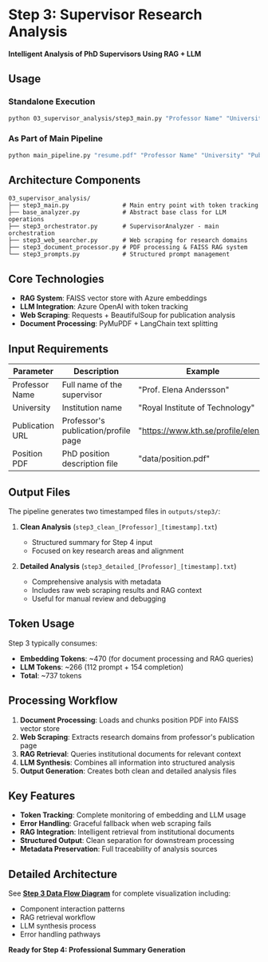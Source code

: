 # Step 3: Supervisor Research Analysis

**Intelligent Analysis of PhD Supervisors Using RAG + LLM**

## Usage

### Standalone Execution
```bash
python 03_supervisor_analysis/step3_main.py "Professor Name" "University" "Publication URL" "path/to/position.pdf"
```

### As Part of Main Pipeline
```bash
python main_pipeline.py "resume.pdf" "Professor Name" "University" "Publication URL" "position.pdf"
```

## Architecture Components

```
03_supervisor_analysis/
├── step3_main.py               # Main entry point with token tracking
├── base_analyzer.py            # Abstract base class for LLM operations
├── step3_orchestrator.py       # SupervisorAnalyzer - main orchestration
├── step3_web_searcher.py       # Web scraping for research domains
├── step3_document_processor.py # PDF processing & FAISS RAG system
└── step3_prompts.py            # Structured prompt management
```

## Core Technologies

- **RAG System**: FAISS vector store with Azure embeddings
- **LLM Integration**: Azure OpenAI with token tracking
- **Web Scraping**: Requests + BeautifulSoup for publication analysis
- **Document Processing**: PyMuPDF + LangChain text splitting

## Input Requirements

| Parameter | Description | Example |
|-----------|-------------|---------|
| Professor Name | Full name of the supervisor | "Prof. Elena Andersson" |
| University | Institution name | "Royal Institute of Technology" |
| Publication URL | Professor's publication/profile page | "https://www.kth.se/profile/elena" |
| Position PDF | PhD position description file | "data/position.pdf" |

## Output Files

The pipeline generates two timestamped files in `outputs/step3/`:

1. **Clean Analysis** (`step3_clean_[Professor]_[timestamp].txt`)
   - Structured summary for Step 4 input
   - Focused on key research areas and alignment

2. **Detailed Analysis** (`step3_detailed_[Professor]_[timestamp].txt`) 
   - Comprehensive analysis with metadata
   - Includes raw web scraping results and RAG context
   - Useful for manual review and debugging

## Token Usage

Step 3 typically consumes:
- **Embedding Tokens**: ~470 (for document processing and RAG queries)
- **LLM Tokens**: ~266 (112 prompt + 154 completion)
- **Total**: ~737 tokens

## Processing Workflow

1. **Document Processing**: Loads and chunks position PDF into FAISS vector store
2. **Web Scraping**: Extracts research domains from professor's publication page
3. **RAG Retrieval**: Queries institutional documents for relevant context
4. **LLM Synthesis**: Combines all information into structured analysis
5. **Output Generation**: Creates both clean and detailed analysis files

## Key Features

- **Token Tracking**: Complete monitoring of embedding and LLM usage
- **Error Handling**: Graceful fallback when web scraping fails
- **RAG Integration**: Intelligent retrieval from institutional documents
- **Structured Output**: Clean separation for downstream processing
- **Metadata Preservation**: Full traceability of analysis sources

## Detailed Architecture

See **[Step 3 Data Flow Diagram](../diagrams/step3_data_flow.mmd)** for complete visualization including:
- Component interaction patterns
- RAG retrieval workflow
- LLM synthesis process
- Error handling pathways

**Ready for Step 4: Professional Summary Generation**

